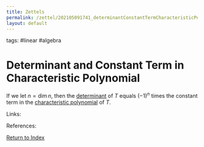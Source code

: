 ```yaml
---
title: Zettels
permalink: /zettel/202105091741_determinantConstantTermCharacteristicPolynomial
layout: default
---
```

tags: #linear #algebra

# Determinant and Constant Term in Characteristic Polynomial

If we let $n = \textrm{dim} \, n$, then the [determinant](202105091734_determinantOperatorDefinition) of $T$
equals $(-1)^n$ times the constant term in the [characteristic polynomial](202104241811_characteristicPolynomialDefinition)
of $T$.

Links: 

References: 

[Return to Index](index)